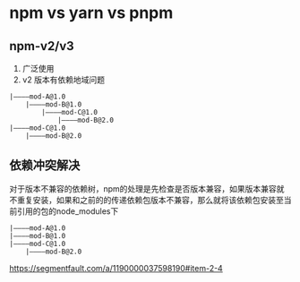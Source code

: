 # npm vs yarn vs pnpm

## npm-v2/v3
1. 广泛使用
2. v2 版本有依赖地域问题
```
|————mod-A@1.0
    |————mod-B@1.0
        |————mod-C@1.0
            |————mod-B@2.0
|————mod-C@1.0
    |————mod-B@2.0
```

## 依赖冲突解决
对于版本不兼容的依赖树，npm的处理是先检查是否版本兼容，如果版本兼容就不重复安装，如果和之前的的传递依赖包版本不兼容，那么就将该依赖包安装至当前引用的包的node_modules下
```
|————mod-A@1.0
|————mod-B@1.0
|————mod-C@1.0
    |————mod-B@2.0
```
https://segmentfault.com/a/1190000037598190#item-2-4
